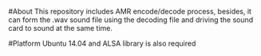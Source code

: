 #About
This repository includes AMR encode/decode process, besides, it can form the .wav sound file using the decoding file and driving the sound card to sound at the same time.

#Platform
Ubuntu 14.04 and ALSA library is also required
